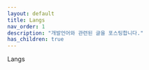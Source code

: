 ```yaml
---
layout: default
title: Langs
nav_order: 1
description: "개발언어와 관련된 글을 포스팅합니다."
has_children: true
---
```


Langs